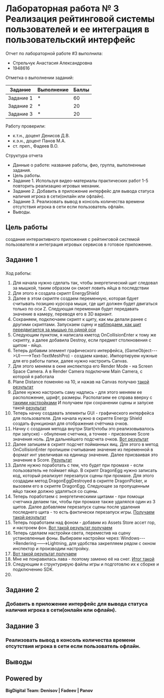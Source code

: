 # Лабораторная работа № 3 Реализация рейтинговой системы пользователей и ее интеграция в пользовательский интерфейс
Отчет по лабораторной работе #3 выполнила:
- Стрельчук Анастасия Александровна
- 1948616

Отметка о выполнении заданий:

| Задание | Выполнение | Баллы |
| ------ | ------ | ------ |
| Задание 1 | * | 60 |
| Задание 2 | * | 20 |
| Задание 3 | * | 20 |


Работу проверили:
- к.т.н., доцент Денисов Д.В.
- к.э.н., доцент Панов М.А.
- ст. преп., Фадеев В.О.

Структура отчета

- Данные о работе: название работы, фио, группа, выполненные задания.
- Цель работы.
- Задание 1.
Используя видео-материалы практических работ 1-5 повторить реализацию игровых механик.
- Задание 2.
Добавить в приложение интерфейс для вывода статуса наличия игрока в сети(онлайн или офлайн).
- Задание 3.
Реализовать вывод в консоль количества времени отсутствия игрока в сети
если пользователь офлайн.
- Выводы.

## Цель работы
создание интерактивного приложения с рейтинговой системой
пользователя и интеграция игровых сервисов в готовое приложение.

## Задание 1
### 
Ход работы:
1) Для начала нужно сделать так, чтобы энергетический щит следовал за мышкой, таким образом он смоет ловить яйца в последствии
2) Для этого я создала скрипт EnergyShield 
3) Далее в этом скрипте создаем переменную, которая бдует считывать позицию курсора мыши, где щит должен будет двигаться только по оси Z. Следующая переменная будет передавать значение в камеру, переводя его в 3D вариант.
4) Сохраняем, подключаем скрипт к щиту, как мы делали ранее с другими скриптами. Запускаем сцену и [наблюдаем, как щит передвигается за мышью по одной оси](https://github.com/umi0193/DA-in-GameDev-lab3/blob/main/%D0%9F%D0%B5%D1%80%D0%B5%D0%BC%D0%B5%D1%89%D0%B5%D0%BD%D0%B8%D0%B5%20%D0%B7%D0%B0%20%D0%BC%D1%8B%D1%88%D1%8C%D1%8E%20%D1%89%D0%B8%D1%82%D0%B0.jpg)
5) Следующим пунктом, я написала кметод OnCollisionEnter к тому же скрипту, а далее добавила Destroy, если предмет столкновения с щитом - яйцо. 
6) Теперь добавим элемент графического интерфейса, (GameObject--->UI--->Text-TextMeshPro) - создаем канвас. Импортируем нужные для его работы папки, далее нужно настроить Canvas.
7) Для этого меняем в окне инспектора его Render Mode - на Screen Space Camera. A в Render Camera подключим Main Camera, с которой я работала 
8) Plane Distance поменяю на 10, и нажав на Canvas получаю [такой результат](https://github.com/umi0193/DA-in-GameDev-lab3/blob/main/%D0%9F%D0%BE%D1%81%D0%BB%D0%B5%20%D0%BD%D0%B0%D1%81%D1%82%D1%80%D0%BE%D0%B5%D0%BA%20Canvas.jpg)
9) Далее нужно настроить саму надпись - для этого меняем ее расположение, шрифт, размеры. Располагаем ее справа вверху с [такими настройками](https://github.com/umi0193/DA-in-GameDev-lab3/blob/main/%D0%9D%D0%B0%D1%81%D1%82%D1%80%D0%BE%D0%B9%D0%BA%D0%B8%20Score.jpg) И получаем при сохранении сцены и запуске такой [результат](https://github.com/umi0193/DA-in-GameDev-lab3/blob/main/%D0%9D%D0%B0%D1%81%D1%82%D1%80%D0%BE%D0%B9%D0%BA%D0%B0%20Score%20-%20%D1%80%D0%B5%D0%B7%D1%83%D0%BB%D1%8C%D1%82%D0%B0%D1%82.jpg)
10) Теперь начну создавать элементы GUI - графического интерфейса для пользователя.  Для начала нужно в скрипте Energy Shield создать функционал для отображения счётчика очков.
11) Начну с создания метода внутри Start(чтобы это реализовывалось при запуске) - обнуление счетчика, а точнее - присвоение Score значения ноль. Для дальнейшего подсчета очков. [Вот результат](https://github.com/umi0193/DA-in-GameDev-lab3/blob/main/%D0%A3%D1%81%D1%82%D0%B0%D0%BD%D0%BE%D0%B2%D0%B8%D0%BB%D0%B8%20%D0%BF%D1%80%D0%B8%20%D1%81%D1%82%D0%B0%D1%80%D1%82%D0%B5%20%D0%B7%D0%BD%D0%B0%D1%87%D0%B5%D0%BD%D0%B8%D0%B5%20%D1%81%D0%BA%D0%BE%D1%80%D0%B5%20%3D%200.jpg)
12) Далее запишем в скрипт подсчет пойманных яиц. Для этого в метод OnCollisionEnter пропишем считывание значение из переменной в формат инт увеличивая на единицу значение. Далее присваивая это значение в Score. [Результат](https://github.com/umi0193/DA-in-GameDev-lab3/blob/main/%D0%9F%D0%BE%D0%B4%D1%81%D1%87%D1%91%D1%82.jpg)
13) Далле нужно поработать с тем, что будет при промахе - если пользователь не поймает яйцо. В скрипт DragonEgg нужно записать код, который реализует перезапуск сцены при промахе. Для этого создадим метод DragonEggDestroyed в скрипте DragonPicker, и вызовем его в скрипте DragonEgg. Следующее за пропущенным яйцо также должно удаляться со сцены. 
14) Теперь поработаем с энергетическими щитами - при помощи счетчика делаем так, чтобы при промахе также удалялся один из 3 щитов. Далее добавляем перезапуск сцены после удаления последнего щита - то есть фактически перезапуск игры. [Получаем такой результат](https://github.com/umi0193/DA-in-GameDev-lab3/blob/main/%D0%A3%D0%BC%D0%B5%D0%BD%D1%8C%D1%88%D0%B5%D0%BD%D0%B8%D0%B5%20%D0%BA%D0%BE%D0%BB-%D0%B2%D0%B0%20%D1%89%D0%B8%D1%82%D0%BE%D0%B2.jpg)
15) Теперь поработаем над фоном - добавим из Assets Store ассет гор, и настроем фон. [Вот такой результат получаем](https://github.com/umi0193/DA-in-GameDev-lab3/blob/main/%D0%9D%D0%B0%D1%81%D1%82%D1%80%D0%BE%D0%B9%D0%BA%D0%B8%20%D0%B3%D0%BE%D1%80%D1%8B.jpg)
16) Теперь сделаем настройки света, переместив на сцену установленные фоны. Выбираем настройки через: Windows--->Rendering--->Lightning, для удобства закрепляем рядом с окном инспектор и производим настройку.
17) [Вот такой результат получаем](https://github.com/umi0193/DA-in-GameDev-lab3/blob/main/%D0%A1%20%D1%82%D0%B5%D0%BA%D1%81%D1%82%D1%83%D1%80%D0%B0%D0%BC%D0%B8%20%D0%BD%D0%B5%D0%B1%D0%B0.jpg) 
18) Мне не понравилась лава - поэтому заменю её на снег. [Итог такой](https://github.com/umi0193/DA-in-GameDev-lab3/blob/main/%D0%98%D1%82%D0%BE%D0%B3.jpg)
19) Следующим я структурирую файлы игры и подготовлю их к сборке и подключению SDK.
20) 

## Задание 2
### Добавить в приложение интерфейс для вывода статуса наличия игрока в сети(онлайн или офлайн).

 
## Задание 3
###  Реализовать вывод в консоль количества времени отсутствия игрока в сети если пользователь офлайн.



 
## Выводы




## Powered by

**BigDigital Team: Denisov | Fadeev | Panov**
